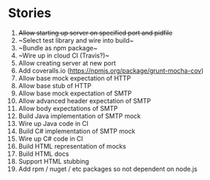 Stories
=======

1. ~~Allow starting up server on specified port and pidfile~~
1. ~Select test library and wire into build~
2. ~Bundle as npm package~
3. ~Wire up in cloud CI (Travis?)~
4. Allow creating server at new port
4. Add coveralls.io (https://npmjs.org/package/grunt-mocha-cov)
8. Allow base mock expectation of HTTP
9. Allow base stub of HTTP
5. Allow base mock expectation of SMTP
6. Allow advanced header expectation of SMTP
7. Allow body expectations of SMTP
7. Build Java implementation of SMTP mock
7. Wire up Java code in CI
8. Build C# implementation of SMTP mock
9. Wire up C# code in CI
10. Build HTML representation of mocks
11. Build HTML docs
12. Support HTML stubbing
13. Add rpm / nuget / etc packages so not dependent on node.js

